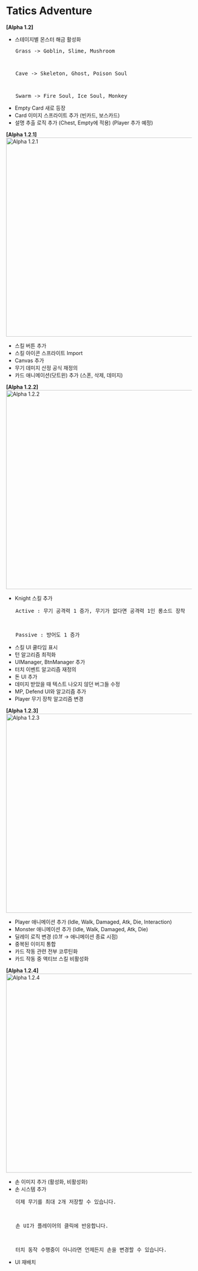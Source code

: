# Tatics Adventure

**[Alpha 1.2]**<br/>
- 스테이지별 몬스터 해금 활성화<br/>
<pre>	Grass -> Goblin, Slime, Mushroom</pre><br/>
<pre>	Cave -> Skeleton, Ghost, Poison Soul</pre><br/>
<pre>	Swarm -> Fire Soul, Ice Soul, Monkey</pre>
- Empty Card 새로 등장<br/>
- Card 이미지 스프라이트 추가 (빈카드, 보스카드)<br/>
- 설명 추출 로직 추가 (Chest, Empty에 적용) (Player 추가 예정)<br/>

**[Alpha 1.2.1]**<br/>
<img src="https://github.com/HongDaHyun/Tactics-Adventure/assets/101586627/286abc1d-665e-4224-80f8-344b3349d3a2" width="540" alt="Alpha 1.2.1">
<br/>
- 스킬 버튼 추가<br/>
- 스킬 아이콘 스프라이트 Import<br/>
- Canvas 추가<br/>
- 무기 데미지 산정 공식 재정의<br/>
- 카드 애니메이션(닷트윈) 추가 (스폰, 삭제, 데미지)<br/>

**[Alpha 1.2.2]**<br/>
<img src="https://github.com/HongDaHyun/Tactics-Adventure/assets/101586627/1b58c2ea-4ea6-4e22-98cd-25b6fac02c1a" width="540" alt="Alpha 1.2.2">
<br/>
- Knight 스킬 추가<br/>
<pre>	Active : 무기 공격력 1 증가, 무기가 없다면 공격력 1인 롱소드 장착</pre><br/>
<pre>	Passive : 방어도 1 증가</pre>
- 스킬 UI 쿨타임 표시<br/>
- 턴 알고리즘 최적화<br/>
- UIManager, BtnManager 추가<br/>
- 터치 이벤트 알고리즘 재정의<br/>
- 돈 UI 추가<br/>
- 데미지 받았을 때 텍스트 나오지 않던 버그들 수정<br/>
- MP, Defend UI와 알고리즘 추가<br/>
- Player 무기 장착 알고리즘 변경<br/>

**[Alpha 1.2.3]**<br/>
<img src="https://github.com/HongDaHyun/Tactics-Adventure/assets/101586627/e30bb835-1f3d-4059-829b-8eca463e647f" width="540" alt="Alpha 1.2.3">
<br/>
- Player 애니메이션 추가 (Idle, Walk, Damaged, Atk, Die, Interaction)<br/>
- Monster 애니메이션 추가 (Idle, Walk, Damaged, Atk, Die)<br/>
- 딜레이 로직 변경 (0.1f -> 애니메이션 종료 시점)<br/>
- 중복된 이미지 통합<br/>
- 카드 작동 관련 전부 코루틴화<br/>
- 카드 작동 중 액티브 스킬 비활성화<br/>

**[Alpha 1.2.4]**<br/>
<img src="https://github.com/HongDaHyun/Tactics-Adventure/assets/101586627/e3c7ed1d-1b97-4cec-b4f3-2c8016826d36" width="540" alt="Alpha 1.2.4">
<br/>
- 손 이미지 추가 (활성화, 비활성화)<br/>
- 손 시스템 추가<br/>
<pre>	이제 무기를 최대 2개 저장할 수 있습니다.</pre><br/>
<pre>	손 UI가 플레이어의 클릭에 반응합니다.</pre><br/>
<pre>	터치 동작 수행중이 아니라면 언제든지 손을 변경할 수 있습니다.</pre>
- UI 재배치<br/>